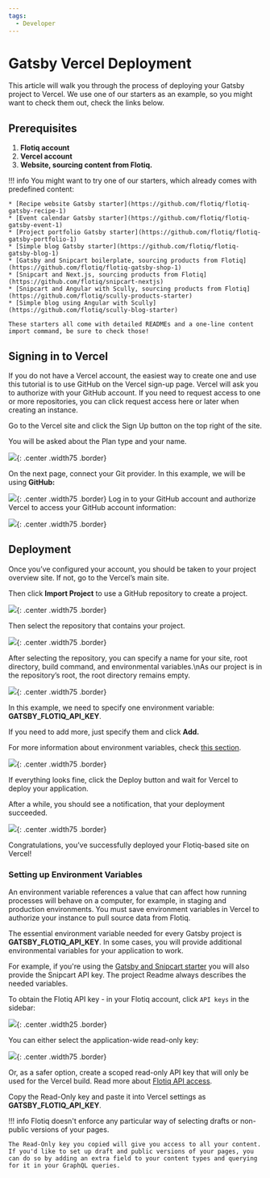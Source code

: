 ```yaml
---
tags:
  - Developer
---
```


# Gatsby Vercel Deployment

This article will walk you through the process of deploying your Gatsby project to Vercel.
We use one of our starters as an example, so you might want to check them out, check the links below.

## Prerequisites

1. **Flotiq account**
2. **Vercel account**
3. **Website, sourcing content from Flotiq.**

!!! info
    You might want to try one of our starters, which already comes with predefined content:

    * [Recipe website Gatsby starter](https://github.com/flotiq/flotiq-gatsby-recipe-1)
    * [Event calendar Gatsby starter](https://github.com/flotiq/flotiq-gatsby-event-1)
    * [Project portfolio Gatsby starter](https://github.com/flotiq/flotiq-gatsby-portfolio-1)
    * [Simple blog Gatsby starter](https://github.com/flotiq/flotiq-gatsby-blog-1)
    * [Gatsby and Snipcart boilerplate, sourcing products from Flotiq](https://github.com/flotiq/flotiq-gatsby-shop-1)
    * [Snipcart and Next.js, sourcing products from Flotiq](https://github.com/flotiq/snipcart-nextjs)
    * [Snipcart and Angular with Scully, sourcing products from Flotiq](https://github.com/flotiq/scully-products-starter)
    * [Simple blog using Angular with Scully](https://github.com/flotiq/scully-blog-starter)

    These starters all come with detailed READMEs and a one-line content import command, be sure to check those!

## Signing in to Vercel

If you do not have a Vercel account, the easiest way to create one and use this tutorial is to use GitHub on the Vercel sign-up page. Vercel will ask you to authorize with your GitHub account. If you need to request access to one or more repositories, you can click request access here or later when creating an instance.

Go to the Vercel site and click the Sign Up button on the top right of the site.

You will be asked about the Plan type and your name. 

 ![](images/vercel-signup.png){: .center .width75 .border}

On the next page, connect your Git provider. In this example, we will be using **GitHub:**

 ![](images/vercel-git-connect.png){: .center .width75 .border}
 Log in to your GitHub account and authorize Vercel to access your GitHub account information:

 ![](images/vercel-git-permissions.png){: .center .width75 .border}

## Deployment

Once you’ve configured your account, you should be taken to your project overview site. If not, go to the Vercel’s main site.

Then click **Import Project** to use a GitHub repository to create a project.

 ![](images/vercel-import-project.png){: .center .width75 .border}

Then select the repository that contains your project.

 ![](images/vercel-gatsby-import-git-repo.png){: .center .width75 .border}


After selecting the repository, you can specify a name for your site, root directory, build command, and environmental variables.\nAs our project is in the repository’s root, the root directory remains empty.

 ![](images/vercel-gatsby-configure-project.png){: .center .width75 .border}

In this example, we need to specify one environment variable: **GATSBY_FLOTIQ_API_KEY**.

If you need to add more, just specify them and click **Add.**

For more information about environment variables, check [this section](#setting-up-environment-variables).

 ![](images/vercel-gatsby-environment-variables.png){: .center .width75 .border}

If everything looks fine, click the Deploy button and wait for Vercel to deploy your application.

After a while, you should see a notification, that your deployment succeeded.

 ![](images/vercel-gatsby-deployment-success.png){: .center .width75 .border}

Congratulations, you’ve successfully deployed your Flotiq-based site on Vercel!

### Setting up Environment Variables

An environment variable references a value that can affect how running processes will behave on a computer, for example, in staging and production environments. You must save environment variables in Vercel to authorize your instance to pull source data from Flotiq.

The essential environment variable needed for every Gatsby project is **GATSBY_FLOTIQ_API_KEY**. In some cases, you will provide additional environmental variables for your application to work.

For example, if you're using the [Gatsby and Snipcart starter](https://github.com/flotiq/gatsby-starter-products) you will also provide the Snipcart API key. The project Readme always describes the needed variables.

To obtain the Flotiq API key - in your Flotiq account, click `API keys` in the sidebar:

 ![](../../API/images/api-keys-menu.png){: .center .width25 .border}

You can either select the application-wide read-only key:

 ![](../../API/images/api-keys_1.png){: .center .width75 .border}

Or, as a safer option, create a scoped read-only API key that will only be used for the Vercel build. Read more about [Flotiq API access](https://flotiq.com/docs/API/).

Copy the Read-Only key and paste it into Vercel settings as **GATSBY_FLOTIQ_API_KEY**. 

!!! info
    Flotiq doesn't enforce any particular way of selecting drafts or non-public versions of your pages. 

    The Read-Only key you copied will give you access to all your content. If you'd like to set up draft and public versions of your pages, you can do so by adding an extra field to your content types and querying for it in your GraphQL queries.
